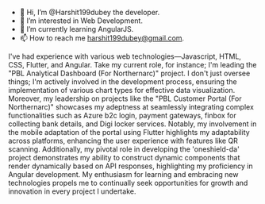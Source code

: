 - 👋 Hi, I’m @Harshit199dubey the developer.
- 👀 I’m interested in Web Development.
- 🌱 I’m currently learning AngularJS.
- 📫 How to reach me harshit199dubey@gmail.com.

I've had experience with various web technologies—Javascript, HTML, CSS, Flutter, and Angular. Take my current role, for instance; I'm leading the "PBL Analytical Dashboard (For Northernarc)" project. I don't just oversee things; I'm actively involved in the development process, ensuring the implementation of various chart types for effective data visualization. Moreover, my leadership on projects like the "PBL Customer Portal (For Northernarc)" showcases my adeptness at seamlessly integrating complex functionalities such as Azure b2c login, payment gateways, finbox for collecting bank details, and Digi locker services. Notably, my involvement in the mobile adaptation of the portal using Flutter highlights my adaptability across platforms, enhancing the user experience with features like QR scanning. Additionally, my pivotal role in developing the 'oneshield-da' project demonstrates my ability to construct dynamic components that render dynamically based on API responses, highlighting my proficiency in Angular development. My enthusiasm for learning and embracing new technologies propels me to continually seek opportunities for growth and innovation in every project I undertake.

